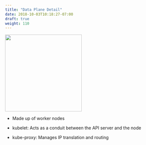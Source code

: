 ```yaml
---
title: "Data Plane Detail"
date: 2018-10-03T10:18:27-07:00
draft: true
weight: 110
---
```


<img src=/images/introduction/architecture_worker_compact.png width=250>

* Made up of worker nodes

* kubelet: Acts as a conduit between the API server and the node

* kube-proxy: Manages IP translation and routing
